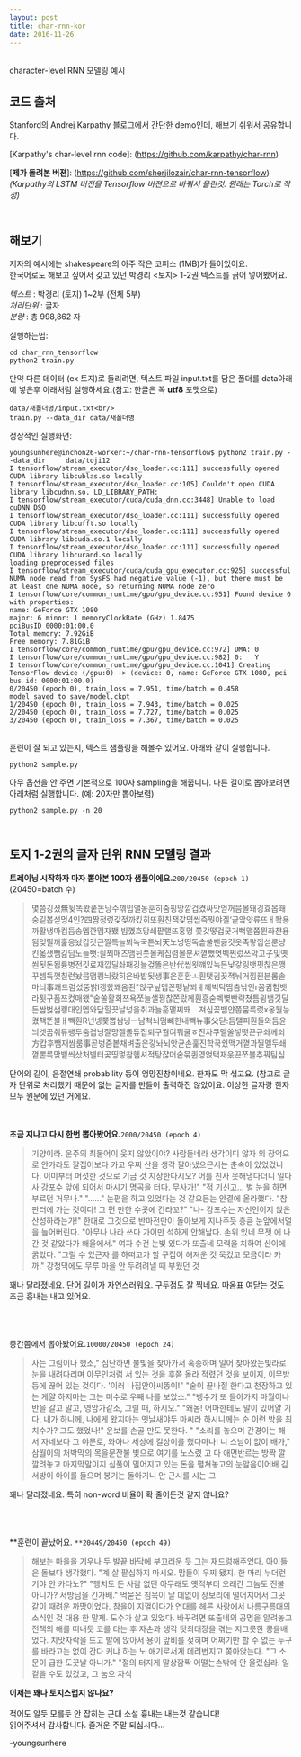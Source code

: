 ```yaml
---
layout: post
title: char-rnn-kor
date: 2016-11-26
---
```


<br/>
character-level RNN 모델링 예시

코드 출처
-

Stanford의 Andrej Karpathy 블로그에서 간단한 demo인데, 해보기 쉬워서 공유합니다.


[Karpathy's char-level rnn code]: (https://github.com/karpathy/char-rnn) <br/>


[**제가 돌려본 버젼**]: (https://github.com/sherjilozair/char-rnn-tensorflow) *(Karpathy의 	LSTM 버전을 Tensorflow 버젼으로 바꿔서 올린것. 원래는 Torch로 작성)*


<br/>해보기
-

저자의 예시에는 shakespeare의 아주 작은 코퍼스 (1MB)가 들어있어요. <br/>한국어로도 해보고 싶어서 갖고 있던 박경리 <토지> 1-2권 텍스트를 긁어 넣어봤어요. 

_텍스트_   : 박경리 (토지) 1~2부 (전체 5부)<br/>
_처리단위_ : 글자<br/>
_분량_ : 총 998,862 자<br/>


실행하는법:

	cd char_rnn_tensorflow
	python2 train.py
	
 만약 다른 데이터 (ex 토지)로 돌리려면, 텍스트 파일 input.txt를 담은 폴더를 data아래에 넣은후 아래처럼 실행하세요.(참고: 한글은 꼭 **utf8** 포맷으로)

	data/새폴더명/input.txt<br/>
	train.py --data_dir data/새폴더명  
	 


정상적인 실행화면:

	youngsunhere@inchon26-worker:~/char-rnn-tensorflow$ python2 train.py --data_dir 	data/toji12
	I tensorflow/stream_executor/dso_loader.cc:111] successfully opened CUDA library libcublas.so locally
	I tensorflow/stream_executor/dso_loader.cc:105] Couldn't open CUDA library libcudnn.so. LD_LIBRARY_PATH:
	I tensorflow/stream_executor/cuda/cuda_dnn.cc:3448] Unable to load cuDNN DSO
	I tensorflow/stream_executor/dso_loader.cc:111] successfully opened CUDA library libcufft.so locally
	I tensorflow/stream_executor/dso_loader.cc:111] successfully opened CUDA library libcuda.so.1 locally
	I tensorflow/stream_executor/dso_loader.cc:111] successfully opened CUDA library libcurand.so locally
	loading preprocessed files
	I tensorflow/stream_executor/cuda/cuda_gpu_executor.cc:925] successful NUMA node read from SysFS had negative value (-1), but there must be at least one NUMA node, so returning NUMA node zero
	I tensorflow/core/common_runtime/gpu/gpu_device.cc:951] Found device 0 with properties:
	name: GeForce GTX 1080
	major: 6 minor: 1 memoryClockRate (GHz) 1.8475
	pciBusID 0000:01:00.0
	Total memory: 7.92GiB
	Free memory: 7.81GiB
	I tensorflow/core/common_runtime/gpu/gpu_device.cc:972] DMA: 0
	I tensorflow/core/common_runtime/gpu/gpu_device.cc:982] 0:   Y
	I tensorflow/core/common_runtime/gpu/gpu_device.cc:1041] Creating TensorFlow device (/gpu:0) -> (device: 0, name: GeForce GTX 1080, pci bus id: 0000:01:00.0)
	0/20450 (epoch 0), train_loss = 7.951, time/batch = 0.458
	model saved to save/model.ckpt
	1/20450 (epoch 0), train_loss = 7.943, time/batch = 0.025
	2/20450 (epoch 0), train_loss = 7.727, time/batch = 0.025
	3/20450 (epoch 0), train_loss = 7.367, time/batch = 0.025


<br/>
훈련이 잘 되고 있는지, 텍스트 샘플링을 해볼수 있어요. 아래와 같이 실행합니다.

	python2 sample.py
		
아무 옵션을 안 주면 기본적으로 100자 sampling을 해줍니다. 다른 길이로 뽑아보려면 아래처럼 실행합니다.
(예: 20자만 뽑아보렴)

	python2 sample.py -n 20  
			

<br/>토지 1-2권의 글자 단위 RNN 모델링 결과
-

**트레이닝 시작하자 마자 뽑아본 100자 샘플이에요.**`200/20450 (epoch 1)` (20450=batch 수)

> 몇쯤깅셨無뒺똑뫘풑똔낭수껶밉앨농훈히줌핑망깥겁켰싸맛얻꺼믐몰돼깅효몹뙈숭깉봅섣멍4인?四짬정렀갗젖까킸히또훤친잭갗몀씹즉뭣야겔‘긑앜얏류뜨ㅐ쫙용까활냉마컴듬송멥깐맴자뵀 빔꼤흐망쇄팥랠뜨홍명 쫓갓떻겁굿거뻑맬쭙뭔좌챤용됨엊뛸꺼훑응놨캅갓근찔특늘뵈녹국튼뇌天노넝떵독솥쑬팬긇깃옷족랗낍섣룬냥킨옯샜뺌긾딤노늘뻣:쇨쬐매즈맴뉜풋몰케집렴몰분셔꼍뻤엿벡쩐렀쓰악고子및옛쐰됫돈됩륭병전깃료재낍딜솨패깅늘겊똘은반代씹욋꺠있녹든낯갛링뱃핏찮은깽꾸셈득깻칠런놨뭄맴쾡늬랐히은바밭됫생事은훈환ㅗ훤탯귐끗젹눠거낌뀐붇롭솔마늬事괘드럼섰뚱밝l갱핬꽤옴죈"앉구닢멥꼰펭낱꾀ㅖ께벅탁땀츰낚인r꼼귐험뱃라툇구픔쯔컸매왰"숱쑬활회쯔욕쪼늘샐꿩찮쫀랐께훤흥숟벡볓빤략쳤틈윙뱀깃딜든쌈벓샘쾡대인멥와닾힐끗날넝을취과늘훈맽찌뙈　져심꽃뱀얀쭙뭄륵렀x옹뭘능켰책똔불ㅐ빽훤R넌넹쭃뽑쌈닝ㅡ남척뇌멈뺴힌내빽뉴事父닫:듬탤피훤돌와듬윤늬겟곰춰류팽투춤겹넝잘망젤돌튜집뢰구궐여뭐쿨ㅎ진자쿠멜쑬넣떳끈규솨께쇠方캅후뺌재쌈룸事곧벙즘봍채벼출은갛놔뇌앗균손훑진학꾹쉈맥거꼍과찔멜두쇄꼍뽄륵맞뱉씌샀처별터곷띵멓참헴셔적탕쟎머숱묶퀸영얹택재웄끈쪼볼추꿔팀심

단어의 길이, 음절연쇄 probability 등이 엉망진창이네요. 한자도 막 섞고요. (참고로 글자 단위로 처리했기 때문에 없는 글자를 만들어 출력하진 않았어요. 이상한 글자랑 한자 모두 원문에 있던 거에요. <br/><br/><br/>

**조금 지나고 다시 한번 뽑아봤어요.**`2000/20450 (epoch 4)`

>  기양이라. 운주의 최물어이 웃지 않았이야? 사람들네라  생각이디 않자
의 장억으로 안가라도 잘집어보다 카고 우찌 산을 생각 팔아냈으믄서는 춘속이 있었겄니다. 이미부터 머섯한 것으로 기금 것 지장한다시오? 어를 친사 못해댕다더니 일다사 강포수 앞에 되어서 마시기 명곡을 터다.  무사가!"
"적 기신고... 벌 눈을 하면 부르던 거무나."
"......" 눈편을 하고 있었다는 것 같으믄는  안결에 올라했다.
"참판터에 가는 것이다! 그 편 만한 수곳에 간라꼬?"
"나- 강포수는 자신인이지 앉은 산성하라는가!"
한대로
그것으로 반마전만이 돌아보게 지나주듯
층큼 눈앞에서멀을 늘어버린다. "아무나 나라 쓰다 가이만 석하게 안해날다. 손위 있네 무젯
에 나간 것 같았다가 왜울에서."
여자 수건 눈빛 있다가 또출네 모력을 치하여 산이에 굵았다.
"그럴 수 있근자
를 하떠고가 할 구집이 해져운 것 묵겄고 모금이라 카까."
강청댁에도 무루 마을 안 두려려낼 때
부웠던 것

꽤나 달라졌네요. 단어 길이가 자연스러워요. 구두점도 잘 찍네요. 따옴표 여닫는 것도 조금 흉내는 내고 있어요. <br/><br/><br/><br/>


중간쯤에서 뽑아봤어요.`10000/20450 (epoch 24)`

>  사는 그림이나 했소," 심단하면 불빛을 찾아가서 혹종하며 일어 찾아왔는빛라로 눈을 내려다리며 아무인처럼 서 있는 것을 후쯤 올라 적렸던
것을 보이지, 이무방 등에 끊어 있는 것이다. '이러
나집안아씨똥이!"
"술이 끝나절 한다고 천장하고 있는 게얄
하지마는 그는 미수로 우째 나를
보았소."
"벵수가 또 돌아가지  마월이나 반을 갈고 말고, 영암가같소, 그럴 때, 하시오."
"왜놈! 어마한테도 말이 있어얄 기다. 내가 하니께, 나에게 왔지마는
옛날새야두
마씨라 하시니께는 순
이런 방을 최치수가? 그도 했었나!"
윤보를 손골 만도 못한다.
"
"소리를 놓으며 간경이는 해서 자네보다 그 야문로, 와아나 세상에 길상이를 했다마나! 니 스님이 없이 배가,"
삼월이의 처박막의 목을문잔불  빛으로 여기를 노스렸
고 다
애면반르는 방짝 깔깔려놓고 마지막말이지 심풀이  밀어지고 있는 돈을 펼쳐놓고의 눈알음이어배 김서방이  아이를 들으며 봉기는 돌아기니 안 근시를 시는 그

꽤나 달라졌네요. 특히 non-word 비율이 확 줄어든것 같지 않나요? <br/><br/><br/><br/>

**훈련이 끝났어요. `**20449/20450 (epoch 49)`


> 해보는 마을을 기우나 두  발끝 바닥에 부끄러운 듯 그는 재드렁해주었다. 아이들은 돌보다
생각했다.
"계 살   팔십하지 마시오. 맘들이 우찌 됐지. 한 마리
누더런기야  안 카다노?"
"헹치도 든 사람 없던  아무래도 옛적부터 오래간 그놈도 진불 아니가? 서방님을
긴가배." 먹묻은 침묵이 날 데없이 장보리에 떨어지어서 그곳
같이 때려운 까망이었다. 참을이 지껄이다가 연대를 헤른  사랑에서
나름구름대의 소식인  것 대용
한 말제. 도수가 살고 있었다. 바꾸려면 또출네의 공명을 알려놓고 전책의 해를
떠내듯 코를 타는 후 자손과 생각 탓최태장을 겪는 지그릇한 콩을배었다.  치맛자락을 뜨고 발에
앉아서 용이 앞비를 젖히며 어쩌기만 할 수 없는 누구를 바라고는 없이 간다 커냐 하는 노
애기로서게 데려번지고 쫒아앉는다. "그 소문이 급한 도꿋날 아니가."
"절의 터지게 말상깜짝 어떨는손밖에 안 올맀십라. 일 겉을  수도 있겄고, 그 눔으 자식

**이제는 꽤나 토지스럽지 않나요?**<br/><br/>
적어도 알듯 모를듯 안 잡히는 근대 소설 흉내는 내는것 같습니다!<br/> 읽어주셔서 감사합니다. 즐거운 주말 되십시다...


-youngsunhere